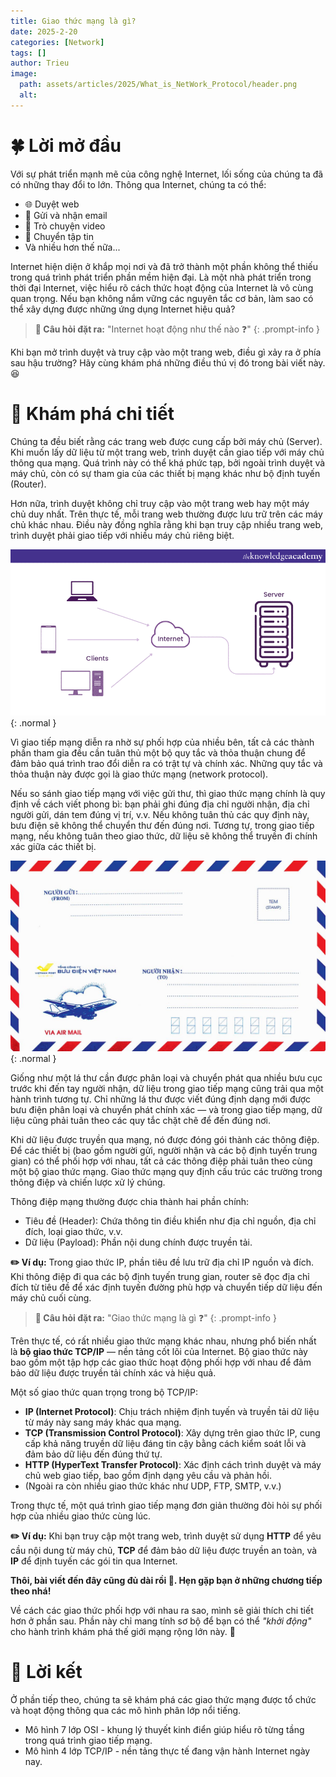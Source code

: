 ```yaml
---
title: Giao thức mạng là gì?
date: 2025-2-20
categories: [Network]
tags: []
author: Trieu
image:
  path: assets/articles/2025/What_is_NetWork_Protocol/header.png
  alt: 
---
```

# 🍀 Lời mở đầu
Với sự phát triển mạnh mẽ của công nghệ Internet, lối sống của chúng ta đã có những thay đổi to lớn. Thông qua Internet, chúng ta có thể:
- 🌐 Duyệt web
- 📧 Gửi và nhận email
- 📱 Trò chuyện video
- 📂 Chuyển tập tin
- Và nhiều hơn thế nữa...
  
Internet hiện diện ở khắp mọi nơi và đã trở thành một phần không thể thiếu trong quá trình phát triển phần mềm hiện đại. Là một nhà phát triển trong thời đại Internet, việc hiểu rõ cách thức
 hoạt động của Internet là vô cùng quan trọng. Nếu bạn không nắm vững các nguyên tắc cơ bản, làm sao có thể xây dựng được những ứng dụng Internet hiệu quả?

> **🤔 Câu hỏi đặt ra:** "Internet hoạt động như thế nào ❓" 
{: .prompt-info }

Khi bạn mở trình duyệt và truy cập vào một trang web, điều gì xảy ra ở phía sau hậu trường? Hãy cùng khám phá những điều thú vị đó trong bài viết này. 😆

# 📖 Khám phá chi tiết 
Chúng ta đều biết rằng các trang web được cung cấp bởi máy chủ (Server). Khi muốn lấy dữ liệu từ một trang web, trình duyệt cần giao tiếp với máy chủ thông qua mạng. Quá trình này có thể 
khá phức tạp, bởi ngoài trình duyệt và máy chủ, còn có sự tham gia của các thiết bị mạng khác như bộ định tuyến (Router).

Hơn nữa, trình duyệt không chỉ truy cập vào một trang web hay một máy chủ duy nhất. Trên thực tế, mỗi trang web thường được lưu trữ trên các máy chủ khác nhau. Điều này đồng nghĩa rằng
khi bạn truy cập nhiều trang web, trình duyệt phải giao tiếp với nhiều máy chủ riêng biệt.

![Client - Server](/assets/articles/2025/What_is_NetWork_Protocol/client-server.png){: .normal }

Vì giao tiếp mạng diễn ra nhờ sự phối hợp của nhiều bên, tất cả các thành phần tham gia đều cần tuân thủ một bộ quy tắc và thỏa thuận chung để đảm bảo quá trình trao đổi diễn ra có trật 
tự và chính xác. Những quy tắc và thỏa thuận này được gọi là giao thức mạng (network protocol).

Nếu so sánh giao tiếp mạng với việc gửi thư, thì giao thức mạng chính là quy định về cách viết phong bì: bạn phải ghi đúng địa chỉ người nhận, địa chỉ người gửi, dán tem đúng vị trí, v.v. 
Nếu không tuân thủ các quy định này, bưu điện sẽ không thể chuyển thư đến đúng nơi. Tương tự, trong giao tiếp mạng, nếu không tuân theo giao thức, dữ liệu sẽ không thể truyền đi chính xác
giữa các thiết bị.

![Letter](/assets/articles/2025/What_is_NetWork_Protocol/buc-thu.png){: .normal }

Giống như một lá thư cần được phân loại và chuyển phát qua nhiều bưu cục trước khi đến tay người nhận, dữ liệu trong giao tiếp mạng cũng trải qua một hành trình tương tự. Chỉ những lá thư
được viết đúng định dạng mới được bưu điện phân loại và chuyển phát chính xác — và trong giao tiếp mạng, dữ liệu cũng phải tuân theo các quy tắc chặt chẽ để đến đúng nơi.

Khi dữ liệu được truyền qua mạng, nó được đóng gói thành các thông điệp. Để các thiết bị (bao gồm người gửi, người nhận và các bộ định tuyến trung gian) có thể phối hợp với nhau, tất cả 
các thông điệp phải tuân theo cùng một bộ giao thức mạng. Giao thức mạng quy định cấu trúc các trường trong thông điệp và chiến lược xử lý chúng.

Thông điệp mạng thường được chia thành hai phần chính:
- Tiêu đề (Header): Chứa thông tin điều khiển như địa chỉ nguồn, địa chỉ đích, loại giao thức, v.v.
- Dữ liệu (Payload): Phần nội dung chính được truyền tải.
  
**✏️ Ví dụ:** Trong giao thức IP, phần tiêu đề lưu trữ địa chỉ IP nguồn và đích. Khi thông điệp đi qua các bộ định tuyến trung gian, router sẽ đọc địa chỉ đích từ tiêu đề để xác định 
tuyến đường phù hợp và chuyển tiếp dữ liệu đến máy chủ cuối cùng.

> **🤔 Câu hỏi đặt ra:** "Giao thức mạng là gì ❓" 
{: .prompt-info }

Trên thực tế, có rất nhiều giao thức mạng khác nhau, nhưng phổ biến nhất là **bộ giao thức TCP/IP** — nền tảng cốt lõi của Internet. Bộ giao thức này bao gồm một tập hợp các giao thức hoạt
động phối hợp với nhau để đảm bảo dữ liệu được truyền tải chính xác và hiệu quả.

Một số giao thức quan trọng trong bộ TCP/IP:
- **IP (Internet Protocol)**: Chịu trách nhiệm định tuyến và truyền tải dữ liệu từ máy này sang máy khác qua mạng.
- **TCP (Transmission Control Protocol)**: Xây dựng trên giao thức IP, cung cấp khả năng truyền dữ liệu đáng tin cậy bằng cách kiểm soát lỗi và đảm bảo dữ liệu đến đúng thứ tự.
- **HTTP (HyperText Transfer Protocol)**: Xác định cách trình duyệt và máy chủ web giao tiếp, bao gồm định dạng yêu cầu và phản hồi.
- (Ngoài ra còn nhiều giao thức khác như UDP, FTP, SMTP, v.v.)
  
Trong thực tế, một quá trình giao tiếp mạng đơn giản thường đòi hỏi sự phối hợp của nhiều giao thức cùng lúc. 

**✏️ Ví dụ:** Khi bạn truy cập một trang web, trình duyệt sử dụng **HTTP** để yêu cầu nội dung từ máy chủ, **TCP** để đảm bảo dữ liệu được truyền an toàn, và **IP** để định tuyến các gói tin qua Internet.

**Thôi, bài viết đến đây cũng đủ dài rồi 🥱. Hẹn gặp bạn ở những chương tiếp theo nhá!**

Về cách các giao thức phối hợp với nhau ra sao, mình sẽ giải thích chi tiết hơn ở phần sau. Phần này chỉ mang tính sơ bộ để bạn có thể *"khởi động"* cho hành trình khám phá thế giới mạng
rộng lớn này. 🚀

# 🍂 Lời kết
Ở phần tiếp theo, chúng ta sẽ khám phá các giao thức mạng được tổ chức và hoạt động thông qua các mô hình phân lớp nổi tiếng.
- Mô hình 7 lớp OSI - khung lý thuyết kinh điển giúp hiểu rõ từng tầng trong quá trình giao tiếp mạng.
- Mô hình 4 lớp TCP/IP - nền tảng thực tế đang vận hành Internet ngày nay.

